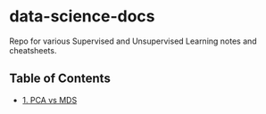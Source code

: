 # data-science-docs
Repo for various Supervised and Unsupervised Learning notes and cheatsheets. 

## Table of Contents
- [1. PCA vs MDS](https://github.com/jajukajulz/data-science-docs/blob/master/1_PCAvsMDS.md)